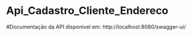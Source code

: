 # Api_Cadastro_Cliente_Endereco

#Documentação da API disponivel em:
http://localhost:8080/swagger-ui/
